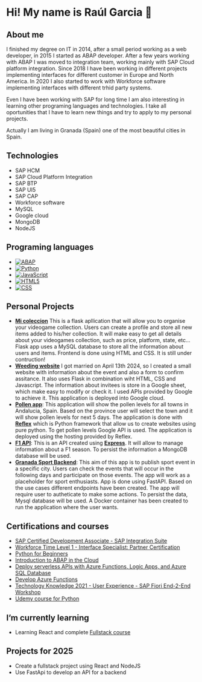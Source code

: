 # Hi! My name is Raúl Garcia 👋

## About me

I finished my degree on IT in 2014, after a small period working as a web developer, in 2015 I started as ABAP developer. After a few years working with ABAP I was moved to integration team, working mainly with SAP Cloud platform integration. Since 2018 I have been working in different projects implementing interfaces for different customer in Europe and North America. In 2020 I also started to work with Workforce software implementing interfaces with different trhid party systems. 

Even I have been working with SAP for long time I am also interesting in learning other programing languages and technologies. I take all oportunities that I have to learn new things and try to apply to my personal projects. 

Actually I am living in Granada (Spain) one of the most beautiful cities in Spain.

## Technologies

+ SAP HCM 
+ SAP Cloud Platform Integration
+ SAP BTP
+ SAP UI5
+ SAP CAP
+ Workforce software 
+ MySQL
+ Google cloud
+ MongoDB
+ NodeJS

## Programing languages

+ [![ABAP](https://img.shields.io/badge/ABAP-0FAAFF?style=for-the-badge&logo=sap&logoColor=white&labelColor=101010)]()
+ [![Python](https://img.shields.io/badge/Python-yellow?style=for-the-badge&logo=python&logoColor=white&labelColor=101010)]()
+ [![JavaScript](https://img.shields.io/badge/JavaScript-F7DF1E?style=for-the-badge&logo=javascript&logoColor=white&labelColor=101010)]()
+ [![HTML5](https://img.shields.io/badge/HTML5-E34F26?style=for-the-badge&logo=html5&logoColor=white&labelColor=101010)]()
+ [![CSS](https://img.shields.io/badge/CSS-1572B6?style=for-the-badge&logo=css&logoColor=white&labelColor=101010)]()

## Personal Projects

+ [**Mi coleccion**](https://raulg91.pythonanywhere.com/) This is a flask apllication that will allow you to organise your videogame collection. Users can create a profile and store all new items added to his/her collection. It will make easy to get all details about your videogames collection, such as price, platform, state, etc... Flask app uses a MySQL database to store all the information about users and items. Frontend is done using HTML and CSS. It is still under contruction!
+ [**Weeding website**](https://www.bodamariaraul.net) I got married on April 13th 2024, so I created a small website with information about the event and also a form to confirm assitance. It also uses Flask in combination wiht HTML, CSS and Javascript. The information about invitees is store in a Google sheet, which make easy to modify or check it. I used APIs provided by Google to achieve it. This application is deployed into Google cloud. 
+ [**Pollen app**](https://pollen_app-blue-moon.reflex.run/): This application will show the pollen levels for all towns in Andalucia, Spain. Based on the province user will select the town and it will show pollen levels for next 5 days. The application is done with [**Reflex**](https://reflex.dev/) which is Python framework that allow us to create websites using pure python. To get pollen levels Google API is used. The application is deployed using the hosting provided by Reflex.
+ [**F1 API**](https://github.com/raulG91/f1_api): This is an API created using [**Express**](https://expressjs.com/). It will allow to manage information about a F1 season. To persist the information a MongoDB database will be used.
+ [**Granada Sport Backend**](https://github.com/raulG91/granada_sport_backend): This aim of this app is to publish sport event in a specific city. Users can check the events that will occur in the following days and participate on those events. The app will work as a placeholder for sport enthusiasts. App is done using FastAPI. Based on the use cases different endpoints have been created. The app will require user to autheticate to make some actions. To persist the data, Mysql database will be used. A Docker container has been created to run the application where the user wants.


## Certifications and courses

+ [SAP Certified Development Associate - SAP Integration Suite](https://www.credly.com/badges/96abe3df-59d1-4d48-9c54-d48736cf77b5/linked_in_profile)
+ [Workforce Time Level 1  - Interface Specialist: Partner Certification]()
+ [Python for Beginners](https://open.sap.com/verify/xibif-fyfil-synar-nuzud-cafef)
+ [Introduction to ABAP in the Cloud](https://open.sap.com/verify/xubar-fysog-tokyd-lefol-pigis)
+ [Deploy serverless APIs with Azure Functions, Logic Apps, and Azure SQL Database](https://learn.microsoft.com/api/achievements/share/en-us/RaulGarciaPedrosa-8104/3MEKV2H9?sharingId=AF188BB008F27061)
+ [Develop Azure Functions](https://learn.microsoft.com/api/achievements/share/en-us/RaulGarciaPedrosa-8104/UWP7DMZ3?sharingId=AF188BB008F27061)
+ [Technology Knowledge 2021 - User Experience - SAP Fiori End-2-End Workshop](https://www.youracclaim.com/badges/cc687b04-2303-44e6-a89c-e7241ee06b2d?source=linked_in_profile)
+ [Udemy course for Python](https://www.udemy.com/certificate/UC-aadf65dd-2106-45c0-83d3-fe0a8ea51424/)

## I’m currently learning
+ Learning React and complete [Fullstack course](https://fullstackopen.com/en/)

## Projects for 2025
+ Create a fullstack project using React and NodeJS
+ Use FastApi to develop an API for a backend
<!--
**raulG91/raulG91** is a ✨ _special_ ✨ repository because its `README.md` (this file) appears on your GitHub profile.

Here are some ideas to get you started:

- 🔭 I’m currently working on ...
- 🌱 I’m currently learning ...
- 👯 I’m looking to collaborate on ...
- 🤔 I’m looking for help with ...
- 💬 Ask me about ...
- 📫 How to reach me: ...
- 😄 Pronouns: ...
- ⚡ Fun fact: ...
-->
